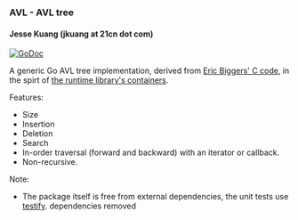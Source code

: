 ### AVL - AVL tree
#### Jesse Kuang (jkuang at 21cn dot com)

[![GoDoc](https://godoc.org/github.com/kjx98/go-avl.git?status.svg)](https://godoc.org/github.com/kjx98/go-avl.git)

A generic Go AVL tree implementation, derived from [Eric Biggers' C code][1],
in the spirt of [the runtime library's containers][2].

Features:

 * Size
 * Insertion
 * Deletion
 * Search
 * In-order traversal (forward and backward) with an iterator or callback.
 * Non-recursive.

Note:

 * The package itself is free from external dependencies, the unit tests use
   [testify][3]. dependencies removed

[1]: https://github.com/ebiggers/avl_tree
[2]: https://golang.org/pkg/container
[3]: https://github.com/stretchr/testify
